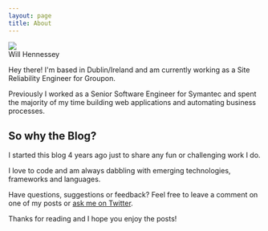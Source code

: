 ```yaml
---
layout: page
title: About
---
```


<div class="avatar">
  <img src="{{ site.url }}/public/images/avatar.jpg" class="avatar-image">
  <div class="avatar-name">Will Hennessey</div>
</div>

<p class="message">
  Hey there! I'm based in Dublin/Ireland and am currently working as a Site Reliability Engineer for Groupon.
</p>

Previously I worked as a Senior Software Engineer for Symantec and spent the majority of my time building web applications and automating business processes.

## So why the Blog?

I started this blog 4 years ago just to share any fun or challenging work I do.

I love to code and am always dabbling with emerging technologies, frameworks and languages.

Have questions, suggestions or feedback? 
Feel free to leave a comment on one of my posts or [ask me on Twitter](https://twitter.com/sicklickwill).

Thanks for reading and I hope you enjoy the posts!

